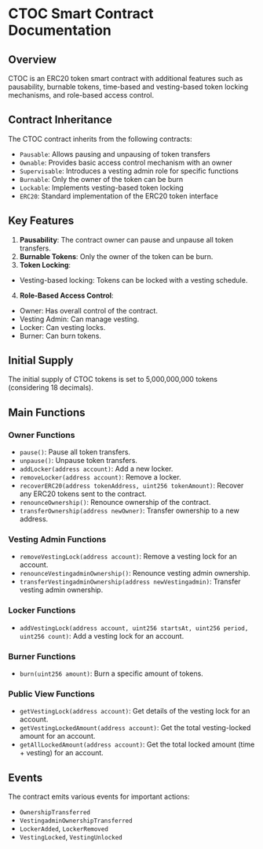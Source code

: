 # CTOC Smart Contract Documentation

## Overview

CTOC is an ERC20 token smart contract with additional features such as pausability, burnable tokens, time-based and vesting-based token locking mechanisms, and role-based access control.

## Contract Inheritance

The CTOC contract inherits from the following contracts:

- `Pausable`: Allows pausing and unpausing of token transfers
- `Ownable`: Provides basic access control mechanism with an owner
- `Supervisable`: Introduces a vesting admin role for specific functions
- `Burnable`: Only the owner of the token can be burn
- `Lockable`: Implements vesting-based token locking
- `ERC20`: Standard implementation of the ERC20 token interface

## Key Features

1. **Pausability**: The contract owner can pause and unpause all token transfers.
2. **Burnable Tokens**: Only the owner of the token can be burn.
3. **Token Locking**:
  - Vesting-based locking: Tokens can be locked with a vesting schedule.
4. **Role-Based Access Control**:
  - Owner: Has overall control of the contract.
  - Vesting Admin: Can manage vesting.
  - Locker: Can vesting locks.
  - Burner: Can burn tokens.

## Initial Supply

The initial supply of CTOC tokens is set to 5,000,000,000 tokens (considering 18 decimals).

## Main Functions

### Owner Functions

- `pause()`: Pause all token transfers.
- `unpause()`: Unpause token transfers.
- `addLocker(address account)`: Add a new locker.
- `removeLocker(address account)`: Remove a locker.
- `recoverERC20(address tokenAddress, uint256 tokenAmount)`: Recover any ERC20 tokens sent to the contract.
- `renounceOwnership()`: Renounce ownership of the contract.
- `transferOwnership(address newOwner)`: Transfer ownership to a new address.

### Vesting Admin Functions

- `removeVestingLock(address account)`: Remove a vesting lock for an account.
- `renounceVestingadminOwnership()`: Renounce vesting admin ownership.
- `transferVestingadminOwnership(address newVestingadmin)`: Transfer vesting admin ownership.

### Locker Functions

- `addVestingLock(address account, uint256 startsAt, uint256 period, uint256 count)`: Add a vesting lock for an account.

### Burner Functions

- `burn(uint256 amount)`: Burn a specific amount of tokens.

### Public View Functions

- `getVestingLock(address account)`: Get details of the vesting lock for an account.
- `getVestingLockedAmount(address account)`: Get the total vesting-locked amount for an account.
- `getAllLockedAmount(address account)`: Get the total locked amount (time + vesting) for an account.

## Events

The contract emits various events for important actions:

- `OwnershipTransferred`
- `VestingadminOwnershipTransferred`
- `LockerAdded`, `LockerRemoved`
- `VestingLocked`, `VestingUnlocked`
